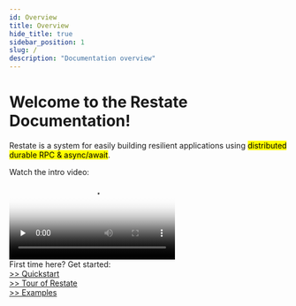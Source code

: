 ```yaml
---
id: Overview
title: Overview
hide_title: true
sidebar_position: 1
slug: /
description: "Documentation overview"
---
```

<div id="container">
<h1> Welcome to the Restate Documentation!</h1>
</div>
<div id="container">
<p>Restate is a system for easily building resilient applications using <mark>distributed durable RPC & async/await</mark>.</p>
</div>

<div id="container">
Watch the intro video:
</div>
<div id="container">
<section id="videosection" class="section section-sm bg-light">
<div class="container col-lg-9 col-xl-9">
<div class="videocontainer">
<video id="intro_video" controls preload="none" poster="img/intro_diagram.jpg" >
<source src="img/video.mp4" type="video/mp4"/>
Your browser does not support the video tag.
</video>
</div>
</div>
</section>
</div>

<div id="container">
First time here? Get started:
</div>
<div id="container">
<div id="overviewButtonDiv"><a id="quickstartButton" class="overviewButton btn btn-primary btn-lg px-4 mb-2" href="/quickstart" role="button">>> Quickstart</a></div>
<div id="overviewButtonDiv"><a id="tourButton" class="overviewButton btn btn-primary btn-lg px-4 mb-2" href="/tour" role="button">>> Tour of Restate</a></div>
<div id="overviewButtonDiv"><a id="examplesButton" class="overviewButton btn btn-primary btn-lg px-4 mb-2" href="/examples" role="button">>> Examples</a></div>
</div>

[//]: # (TODO Explains how Restate sits in your stack &#40;use cases &#40;microservices, stateful serverless, workflows&#41; and what kind of thing Restate is &#40;vs service mesh/workflow orchestrator/…&#41;&#41;)
